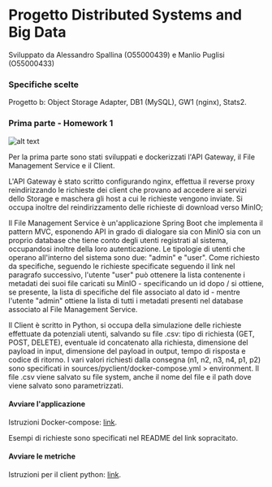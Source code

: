 # Progetto Distributed Systems and Big Data
Sviluppato da Alessandro Spallina (O55000439) e Manlio Puglisi (O55000433)

### Specifiche scelte
Progetto b: Object Storage Adapter, DB1 (MySQL), GW1 (nginx), Stats2.

### Prima parte - Homework 1

![alt text](https://raw.githubusercontent.com/PManlio/ObjectStorageAdapter/pt2/readmeimg/osa-homework1.png?token=AHHOYZ5SZLHRK33A34NI3RK6HRCR4)

Per la prima parte sono stati sviluppati e dockerizzati l'API Gateway, il File Management Service e il Client.


L'API Gateway è stato scritto configurando nginx, effettua il reverse proxy reindirizzando le richieste dei client che provano ad accedere ai servizi dello Storage e maschera gli host a cui le richieste vengono inviate. Si occupa inoltre del reindirizzamento delle richieste di download verso MinIO;


Il File Management Service è un'applicazione Spring Boot che implementa il pattern MVC, esponendo API in grado di dialogare sia con MinIO sia con un proprio database che tiene conto degli utenti registrati al sistema, occupandosi inoltre della loro autenticazione. Le tipologie di utenti che operano all'interno del sistema sono due: "admin" e "user".
Come richiesto da specifiche, seguendo le richieste specificate seguendo il link nel paragrafo successivo, l'utente "user" può ottenere la lista contenente i metadati dei suoi file caricati su MinIO - specificando un id dopo / si ottiene, se presente, la lista di specifiche del file associato al dato id - mentre l'utente "admin" ottiene la lista di tutti i metadati presenti nel database associato al File Management Service.


Il Client è scritto in Python, si occupa della simulazione delle richieste effettuate da potenziali utenti, salvando su file .csv: tipo di richiesta (GET, POST, DELETE), eventuale id concatenato alla richiesta, dimensione del payload in input, dimensione del payload in output, tempo di risposta e codice di ritorno.
I vari valori richiesti dalla consegna (n1, n2, n3, n4, p1, p2) sono specificati in sources/pyclient/docker-compose.yml > environment.
Il file .csv viene salvato su file system, anche il nome del file e il path dove viene salvato sono parametrizzati.

#### Avviare l'applicazione
Istruzioni Docker-compose: [link](https://github.com/PManlio/ObjectStorageAdapter/tree/pt2/sources/0_deploy).

Esempi di richieste sono specificati nel README del link sopracitato.

#### Avviare le metriche
Istruzioni per il client python: [link](https://github.com/PManlio/ObjectStorageAdapter/tree/pt2/sources/pyclient).
